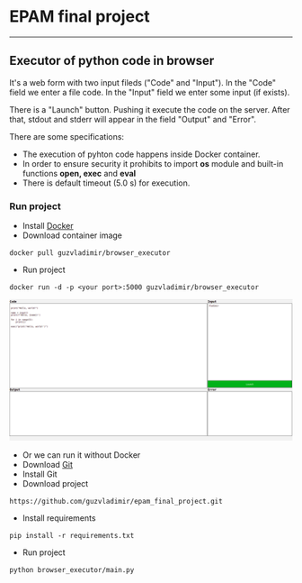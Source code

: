# EPAM final project
_______

## Executor of python code in browser
It's a web form with two input fileds ("Code" and "Input"). In the "Code" field we enter a file code. In the "Input" field we enter some input (if exists).

There is a "Launch" button. Pushing it execute the code on the server. After that, stdout and stderr will appear in the field "Output" and "Error". 

There are some specifications:
- The execution of pyhton code happens inside Docker container.
- In order to ensure security it prohibits to import **os** module and built-in functions **open, exec** and **eval**
- There is default timeout (5.0 s) for execution. 

### Run project
- Install [Docker](https://www.docker.com/)
- Download container image
```
docker pull guzvladimir/browser_executor
```
- Run project
```
docker run -d -p <your port>:5000 guzvladimir/browser_executor
```
![alt text](task/example.png)

- Or we can run it without Docker
- Download [Git](https://git-scm.com/)
- Install Git
- Download project
```
https://github.com/guzvladimir/epam_final_project.git
```
- Install requirements
```
pip install -r requirements.txt
```
- Run project
```
python browser_executor/main.py
```
